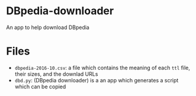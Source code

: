 # DBpedia-downloader
An app to help download DBpedia

# Files
* `dbpedia-2016-10.csv`: a file which contains the meaning of each `ttl` file, their sizes, and the downlad URLs
* `dbd.py`: (DBpedia downloader) is a an app which generates a script which can be copied